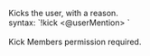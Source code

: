 Kicks the user, with a reason.<br />
syntax: \`!kick <@userMention> <reason>\`<br />
<br />
Kick Members permission required.
